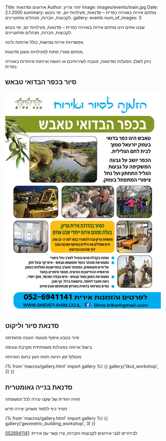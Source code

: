 Title: אירועים וסדנאות
Author: יזהר גוריון
Image: images/events/main.jpg
Date: 2.1.2000
summary: מתחם אירוח באווירה כפרית – סדנאות, פעילויות יום, ימי גיבוש לקבוצות, חברות, מנהלים ומתעניינים.
gallery: events
num_of_images: 3

שבט אחים הינו מתחם אירוח באווירה כפרית – סדנאות, פעילויות יום, ימי גיבוש לקבוצות, חברות, מנהלים ומתעניינים.

אפשרויות אירוח גמישות, כולל ארוחות ולינה.

מתחם סגור/ פתוח לפעילויות ומגוון סדנאות.

ניתן לשלב הפעלות וסדנאות, מטבח לשירותיכם או הגשת ארוחות מיוחדות באווירה כפרית.

## סיור בכפר הבדואי טבאש

<div class="image featured">
  <img src="images/irit_tour_flyer.jpg">
</div>

## סדנאת סיור וליקוט

סיור בטבע איסוף מטעמי העונה מהאדמה

בישול ארוחה כפעילות משפחתית מקרבת ונעימה

מומלץ! זמן רגיעה תחת העץ בתום הארוחה

{% from 'macros/gallery.html' import gallery %}
{{ gallery('likut_workshop', 2) }}

## סדנאת בנייה גאומטרית

חוויה יחודית של שקט יצירה לכל המשפחה

תמיד כיף ללמוד משחק יצירה חדש

{% from 'macros/gallery.html' import gallery %}
{{ gallery('geometric_building_workshop', 3) }}

לבירורים לגבי אירועים לקבוצות וחברות, צרו קשר עם אירית: <a href="tel:+972526941141">0526941141</a>
